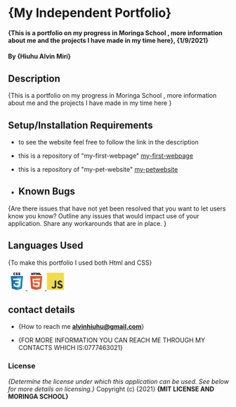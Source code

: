 # {My Independent Portfolio}
#### {This is a portfolio on my progress in Moringa School , more information about me and the projects I have made in my time here}, {1/9/2021}
#### By **{Hiuhu Alvin Miri}**
## Description
{This is a portfolio on my progress in Moringa School , more information about me and the projects I have made in my time here }
## Setup/Installation Requirements
* to see the website feel free to follow the link in the description

* this is a repository of "my-first-webpage" [my-first-webpage](https://github.com/mirialvin/my-first-webpage-.git)

* this is a repository of "my-pet-website" [my-petwebsite](https://github.com/mirialvin/pet-website.git)

* ## Known Bugs
{Are there issues that have not yet been resolved that you want to let users know you know? Outline any issues that would impact use of your application. Share any workarounds that are in place. }

## Languages Used
{To make this portfolio I used both Html and CSS}
<p align="left"> <a href="https://www.w3schools.com/css/" target="_blank"> <img src="https://raw.githubusercontent.com/devicons/devicon/master/icons/css3/css3-original-wordmark.svg" alt="css3" width="40" height="40"/> </a> <a href="https://www.w3.org/html/" target="_blank"> <img src="https://raw.githubusercontent.com/devicons/devicon/master/icons/html5/html5-original-wordmark.svg" alt="html5" width="40" height="40"/> </a> <a href="https://developer.mozilla.org/en-US/docs/Web/JavaScript" target="_blank"> <img src="https://raw.githubusercontent.com/devicons/devicon/master/icons/javascript/javascript-original.svg" alt="javascript" width="40" height="40"/> </a> </p>

##  contact details
* {How to reach me **alvinhiuhu@gmail.com**}

* {FOR MORE INFORMATION YOU CAN REACH ME THROUGH MY CONTACTS WHICH IS:0777463021}


### License
*{Determine the license under which this application can be used.  See below for more details on licensing.}*
Copyright (c) {2021} **{MIT LICENSE AND MORINGA SCHOOL}**
  
